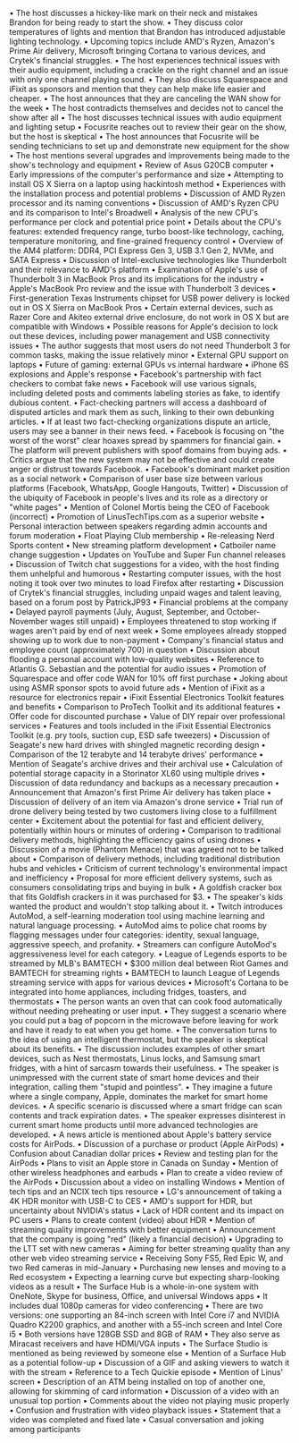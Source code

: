 • The host discusses a hickey-like mark on their neck and mistakes Brandon for being ready to start the show.
• They discuss color temperatures of lights and mention that Brandon has introduced adjustable lighting technology.
• Upcoming topics include AMD's Ryzen, Amazon's Prime Air delivery, Microsoft bringing Cortana to various devices, and Crytek's financial struggles.
• The host experiences technical issues with their audio equipment, including a crackle on the right channel and an issue with only one channel playing sound.
• They also discuss Squarespace and iFixit as sponsors and mention that they can help make life easier and cheaper.
• The host announces that they are canceling the WAN show for the week
• The host contradicts themselves and decides not to cancel the show after all
• The host discusses technical issues with audio equipment and lighting setup
• Focusrite reaches out to review their gear on the show, but the host is skeptical
• The host announces that Focusrite will be sending technicians to set up and demonstrate new equipment for the show
• The host mentions several upgrades and improvements being made to the show's technology and equipment
• Review of Asus G20CB computer
• Early impressions of the computer's performance and size
• Attempting to install OS X Sierra on a laptop using hackintosh method
• Experiences with the installation process and potential problems
• Discussion of AMD Ryzen processor and its naming conventions
• Discussion of AMD's Ryzen CPU and its comparison to Intel's Broadwell
• Analysis of the new CPU's performance per clock and potential price point
• Details about the CPU's features: extended frequency range, turbo boost-like technology, caching, temperature monitoring, and fine-grained frequency control
• Overview of the AM4 platform: DDR4, PCI Express Gen 3, USB 3.1 Gen 2, NVMe, and SATA Express
• Discussion of Intel-exclusive technologies like Thunderbolt and their relevance to AMD's platform
• Examination of Apple's use of Thunderbolt 3 in MacBook Pros and its implications for the industry
• Apple's MacBook Pro review and the issue with Thunderbolt 3 devices
• First-generation Texas Instruments chipset for USB power delivery is locked out in OS X Sierra on MacBook Pros
• Certain external devices, such as Razer Core and Akiteo external drive enclosure, do not work in OS X but are compatible with Windows
• Possible reasons for Apple's decision to lock out these devices, including power management and USB connectivity issues
• The author suggests that most users do not need Thunderbolt 3 for common tasks, making the issue relatively minor
• External GPU support on laptops
• Future of gaming: external GPUs vs internal hardware
• iPhone 6S explosions and Apple's response
• Facebook's partnership with fact checkers to combat fake news
• Facebook will use various signals, including deleted posts and comments labeling stories as fake, to identify dubious content.
• Fact-checking partners will access a dashboard of disputed articles and mark them as such, linking to their own debunking articles.
• If at least two fact-checking organizations dispute an article, users may see a banner in their news feed.
• Facebook is focusing on "the worst of the worst" clear hoaxes spread by spammers for financial gain.
• The platform will prevent publishers with spoof domains from buying ads.
• Critics argue that the new system may not be effective and could create anger or distrust towards Facebook.
• Facebook's dominant market position as a social network
• Comparison of user base size between various platforms (Facebook, WhatsApp, Google Hangouts, Twitter)
• Discussion of the ubiquity of Facebook in people's lives and its role as a directory or "white pages"
• Mention of Colonel Mortis being the CEO of Facebook (incorrect)
• Promotion of LinusTechTips.com as a superior website
• Personal interaction between speakers regarding admin accounts and forum moderation
• Float Playing Club membership
• Re-releasing Nerd Sports content
• New streaming platform development
• Catboiler name change suggestion
• Updates on YouTube and Super Fun channel releases
• Discussion of Twitch chat suggestions for a video, with the host finding them unhelpful and humorous
• Restarting computer issues, with the host noting it took over two minutes to load Firefox after restarting
• Discussion of Crytek's financial struggles, including unpaid wages and talent leaving, based on a forum post by PatrickJP93
• Financial problems at the company
• Delayed payroll payments (July, August, September, and October-November wages still unpaid)
• Employees threatened to stop working if wages aren't paid by end of next week
• Some employees already stopped showing up to work due to non-payment
• Company's financial status and employee count (approximately 700) in question
• Discussion about flooding a personal account with low-quality websites
• Reference to Atlantis G. Sebastian and the potential for audio issues
• Promotion of Squarespace and offer code WAN for 10% off first purchase
• Joking about using ASMR sponsor spots to avoid future ads
• Mention of iFixit as a resource for electronics repair
• iFixit Essential Electronics Toolkit features and benefits
• Comparison to ProTech Toolkit and its additional features
• Offer code for discounted purchase
• Value of DIY repair over professional services
• Features and tools included in the iFixit Essential Electronics Toolkit (e.g. pry tools, suction cup, ESD safe tweezers)
• Discussion of Seagate's new hard drives with shingled magnetic recording design
• Comparison of the 12 terabyte and 14 terabyte drives' performance
• Mention of Seagate's archive drives and their archival use
• Calculation of potential storage capacity in a Storinator XL60 using multiple drives
• Discussion of data redundancy and backups as a necessary precaution
• Announcement that Amazon's first Prime Air delivery has taken place
• Discussion of delivery of an item via Amazon's drone service
• Trial run of drone delivery being tested by two customers living close to a fulfillment center
• Excitement about the potential for fast and efficient delivery, potentially within hours or minutes of ordering
• Comparison to traditional delivery methods, highlighting the efficiency gains of using drones
• Discussion of a movie (Phantom Menace) that was agreed not to be talked about
• Comparison of delivery methods, including traditional distribution hubs and vehicles
• Criticism of current technology's environmental impact and inefficiency
• Proposal for more efficient delivery systems, such as consumers consolidating trips and buying in bulk
• A goldfish cracker box that fits Goldfish crackers in it was purchased for $3.
• The speaker's kids wanted the product and wouldn't stop talking about it.
• Twitch introduces AutoMod, a self-learning moderation tool using machine learning and natural language processing.
• AutoMod aims to police chat rooms by flagging messages under four categories: identity, sexual language, aggressive speech, and profanity.
• Streamers can configure AutoMod's aggressiveness level for each category.
• League of Legends esports to be streamed by MLB's BAMTECH
• $300 million deal between Riot Games and BAMTECH for streaming rights
• BAMTECH to launch League of Legends streaming service with apps for various devices
• Microsoft's Cortana to be integrated into home appliances, including fridges, toasters, and thermostats
• The person wants an oven that can cook food automatically without needing preheating or user input.
• They suggest a scenario where you could put a bag of popcorn in the microwave before leaving for work and have it ready to eat when you get home.
• The conversation turns to the idea of using an intelligent thermostat, but the speaker is skeptical about its benefits.
• The discussion includes examples of other smart devices, such as Nest thermostats, Linus locks, and Samsung smart fridges, with a hint of sarcasm towards their usefulness.
• The speaker is unimpressed with the current state of smart home devices and their integration, calling them "stupid and pointless".
• They imagine a future where a single company, Apple, dominates the market for smart home devices.
• A specific scenario is discussed where a smart fridge can scan contents and track expiration dates.
• The speaker expresses disinterest in current smart home products until more advanced technologies are developed.
• A news article is mentioned about Apple's battery service costs for AirPods.
• Discussion of a purchase or product (Apple AirPods)
• Confusion about Canadian dollar prices
• Review and testing plan for the AirPods
• Plans to visit an Apple store in Canada on Sunday
• Mention of other wireless headphones and earbuds
• Plan to create a video review of the AirPods
• Discussion about a video on installing Windows
• Mention of tech tips and an NCIX tech tips resource
• LG's announcement of taking a 4K HDR monitor with USB-C to CES
• AMD's support for HDR, but uncertainty about NVIDIA's status
• Lack of HDR content and its impact on PC users
• Plans to create content (video) about HDR
• Mention of streaming quality improvements with better equipment
• Announcement that the company is going "red" (likely a financial decision)
• Upgrading to the LTT set with new cameras
• Aiming for better streaming quality than any other web video streaming service
• Receiving Sony FS5, Red Epic W, and two Red cameras in mid-January
• Purchasing new lenses and moving to a Red ecosystem
• Expecting a learning curve but expecting sharp-looking videos as a result
• The Surface Hub is a whole-in-one system with OneNote, Skype for business, Office, and universal Windows apps
• It includes dual 1080p cameras for video conferencing
• There are two versions: one supporting an 84-inch screen with Intel Core i7 and NVIDIA Quadro K2200 graphics, and another with a 55-inch screen and Intel Core i5
• Both versions have 128GB SSD and 8GB of RAM
• They also serve as Miracast receivers and have HDMI/VGA inputs
• The Surface Studio is mentioned as being reviewed by someone else
• Mention of a Surface Hub as a potential follow-up
• Discussion of a GIF and asking viewers to watch it with the stream
• Reference to a Tech Quickie episode
• Mention of Linus' screen
• Description of an ATM being installed on top of another one, allowing for skimming of card information
• Discussion of a video with an unusual top portion
• Comments about the video not playing music properly
• Confusion and frustration with video playback issues
• Statement that a video was completed and fixed late
• Casual conversation and joking among participants